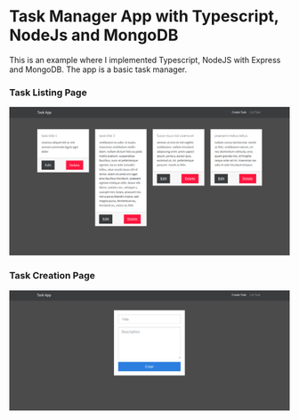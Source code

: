 # Task Manager App with Typescript, NodeJs and MongoDB

This is an example where I implemented Typescript, NodeJS with Express and MongoDB. The app is a basic task manager.

### Task Listing Page
![](images/list-task-page.png)

### Task Creation Page
![](images/create-task-page.png)

